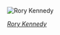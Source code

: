 
![Rory Kennedy](https://upload.wikimedia.org/wikipedia/commons/thumb/a/aa/Rory_Kennedy_2011.jpg/525px-Rory_Kennedy_2011.jpg)

*[Rory Kennedy](https://wikipedia.org/wiki/File:Rory_Kennedy_2011.jpg)*
